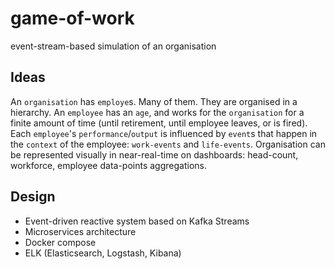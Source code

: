 # game-of-work
event-stream-based simulation of an organisation

## Ideas

An `organisation` has `employe`s. Many of them.
They are organised in a hierarchy. An `employee` has an `age`, and works for the `organisation` for a finite amount of time (until retirement, until employee leaves, or is fired).
Each `employee`'s `performance`/`output` is influenced by `event`s that happen in the `context` of the employee: `work-events` and `life-events`.
Organisation can be represented visually in near-real-time on dashboards: head-count, workforce, employee data-points aggregations.

## Design

* Event-driven reactive system based on Kafka Streams
* Microservices architecture
* Docker compose
* ELK (Elasticsearch, Logstash, Kibana)
